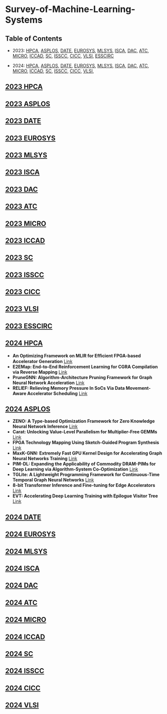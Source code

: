 # Survey-of-Machine-Learning-Systems

## Table of Contents
- 2023:  [HPCA](#2023-hpca), [ASPLOS](#2023-asplos), [DATE](#2023-date), [EUROSYS](#2023-eurosys), [MLSYS](#2023-MLSys), [ISCA](#2023-isca), [DAC](#2023-dac), [ATC](#2023-atc), [MICRO](#2023-MICRO), [ICCAD](#2023-ICCAD), [SC](#2023-SC), [ISSCC](#2023-isscc), [CICC](#2023-cicc), [VLSI](#2023-vlsi), [ESSCIRC](#2023-esscirc)

- 2024:  [HPCA](#2024-hpca), [ASPLOS](#2024-asplos), [DATE](#2024-date), [EUROSYS](#2024-eurosys), [MLSYS](#2024-MLSys), [ISCA](#2024-isca), [DAC](#2024-dac), [ATC](#2024-atc), [MICRO](#2024-MICRO), [ICCAD](#2024-ICCAD), [SC](#2024-SC), [ISSCC](#2024-isscc), [CICC](#2024-cicc), [VLSI](#2024-vlsi),

<!-- ****************************************************************** 2023 **************************************************************************** -->  

## [2023 HPCA](https://ieeexplore.ieee.org/xpl/conhome/10070856/proceeding)


## [2023 ASPLOS](https://dl.acm.org/doi/proceedings/10.1145/3567955)


## [2023 DATE](https://ieeexplore.ieee.org/xpl/conhome/10136870/proceeding)


## [2023 EUROSYS](https://dl.acm.org/doi/proceedings/10.1145/3552326)


## [2023 MLSYS](https://proceedings.mlsys.org/paper_files/paper/2023)


## [2023 ISCA](https://dl.acm.org/doi/proceedings/10.1145/3579371)


## [2023 DAC](https://ieeexplore.ieee.org/xpl/conhome/10247654/proceeding)


## [2023 ATC](https://www.usenix.org/conference/atc23/technical-sessions#accordion)


## [2023 MICRO](https://dl.acm.org/doi/proceedings/10.1145/3613424)


## [2023 ICCAD](https://ieeexplore.ieee.org/xpl/conhome/10323590/proceeding)


## [2023 SC](https://dl.acm.org/doi/proceedings/10.1145/3581784) 


## [2023 ISSCC](https://ieeexplore.ieee.org/xpl/conhome/10067248/proceeding) 


## [2023 CICC](https://ieeexplore.ieee.org/xpl/conhome/10121189/proceeding) 


## [2023 VLSI](https://ieeexplore.ieee.org/xpl/conhome/10185199/proceeding) 


## [2023 ESSCIRC](https://ieeexplore.ieee.org/xpl/conhome/10268677/proceeding) 






<!-- ****************************************************************** 2024 **************************************************************************** -->  

## [2024 HPCA](https://ieeexplore.ieee.org/xpl/conhome/10476359/proceeding)

- **An Optimizing Framework on MLIR for Efﬁcient FPGA-based Accelerator Generation** [Link](https://github.com/sjtu-zhao-lab/pom)
- **E2EMap: End-to-End Reinforcement Learning for CGRA Compilation via Reverse Mapping** [Link](https://ieeexplore.ieee.org/stamp/stamp.jsp?tp=&arnumber=10476475)
- **PruneGNN: Algorithm-Architecture Pruning Framework for Graph Neural Network Acceleration** [Link](https://ieeexplore.ieee.org/stamp/stamp.jsp?tp=&arnumber=10476445)
- **RELIEF: Relieving Memory Pressure In SoCs Via Data Movement-Aware Accelerator Scheduling** [Link](https://ieeexplore.ieee.org/stamp/stamp.jsp?tp=&arnumber=10476426)




## [2024 ASPLOS](https://dl.acm.org/doi/proceedings/10.1145/3617232)

- **ZENO: A Type-based Optimization Framework for Zero Knowledge Neural Network Inference** [Link](https://dl.acm.org/doi/pdf/10.1145/3617232.3624852)
- **Carat: Unlocking Value-Level Parallelism for Multiplier-Free GEMMs** [Link](https://dl.acm.org/doi/pdf/10.1145/3620665.3640364)
-  **FPGA Technology Mapping Using Sketch-Guided Program Synthesis** [Link](https://dl.acm.org/doi/pdf/10.1145/3620665.3640387)
-  **MaxK-GNN: Extremely Fast GPU Kernel Design for Accelerating Graph Neural Networks Training** [Link](https://dl.acm.org/doi/pdf/10.1145/3620665.3640426)
-  **PIM-DL: Expanding the Applicability of Commodity DRAM-PIMs for Deep Learning via Algorithm-System Co-Optimization** [Link](https://dl.acm.org/doi/pdf/10.1145/3620665.3640376)
-  **TGLite: A Lightweight Programming Framework for Continuous-Time Temporal Graph Neural Networks** [Link](https://dl.acm.org/doi/pdf/10.1145/3620665.3640414)
-  **8-bit Transformer Inference and Fine-tuning for Edge Accelerators** [Link](https://dl.acm.org/doi/pdf/10.1145/3620666.3651368)
-  **EVT: Accelerating Deep Learning Training with Epilogue Visitor Tree** [Link](https://dl.acm.org/doi/pdf/10.1145/3620666.3651369)


## [2024 DATE](https://ieeexplore.ieee.org/xpl/conhome/10546498/proceeding)


## [2024 EUROSYS](https://dl.acm.org/doi/proceedings/10.1145/3627703)


## [2024 MLSYS](https://proceedings.mlsys.org/paper_files/paper/2024)


## [2024 ISCA](https://www.iscaconf.org/isca2024/program/)


## [2024 DAC](https://61dac.conference-program.com/)


## [2024 ATC](https://www.usenix.org/conference/atc24/technical-sessions)


## [2024 MICRO](https://microarch.org/micro57/)


## [2024 ICCAD](https://2024.iccad.com/accepted-papers)


## [2024 SC](https://sc24.conference-program.com/)


## [2024 ISSCC](https://ieeexplore.ieee.org/xpl/conhome/10454133/proceeding) 


## [2024 CICC](https://ieeexplore.ieee.org/xpl/conhome/10528947/proceeding) 


## [2024 VLSI](https://ieeexplore.ieee.org/xpl/conhome/10631290/proceeding) 

